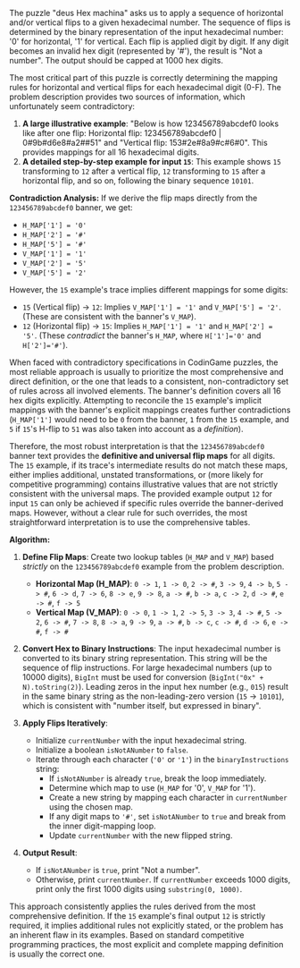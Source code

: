 The puzzle "deus Hex machina" asks us to apply a sequence of horizontal and/or vertical flips to a given hexadecimal number. The sequence of flips is determined by the binary representation of the input hexadecimal number: '0' for horizontal, '1' for vertical. Each flip is applied digit by digit. If any digit becomes an invalid hex digit (represented by '#'), the result is "Not a number". The output should be capped at 1000 hex digits.

The most critical part of this puzzle is correctly determining the mapping rules for horizontal and vertical flips for each hexadecimal digit (0-F). The problem description provides two sources of information, which unfortunately seem contradictory:
1.  **A large illustrative example**: "Below is how 123456789abcdef0 looks like after one flip: Horizontal flip: 123456789abcdef0 | 0#9b#d6e8#a2##51" and "Vertical flip: 153#2e#8a9#c#6#0". This provides mappings for all 16 hexadecimal digits.
2.  **A detailed step-by-step example for input `15`**: This example shows `15` transforming to `12` after a vertical flip, `12` transforming to `15` after a horizontal flip, and so on, following the binary sequence `10101`.

**Contradiction Analysis:**
If we derive the flip maps directly from the `123456789abcdef0` banner, we get:
*   `H_MAP['1'] = '0'`
*   `H_MAP['2'] = '#'`
*   `H_MAP['5'] = '#'`
*   `V_MAP['1'] = '1'`
*   `V_MAP['2'] = '5'`
*   `V_MAP['5'] = '2'`

However, the `15` example's trace implies different mappings for some digits:
*   `15` (Vertical flip) -> `12`: Implies `V_MAP['1'] = '1'` and `V_MAP['5'] = '2'`. (These are consistent with the banner's `V_MAP`).
*   `12` (Horizontal flip) -> `15`: Implies `H_MAP['1'] = '1'` and `H_MAP['2'] = '5'`. (These *contradict* the banner's `H_MAP`, where `H['1']='0'` and `H['2']='#'`).

When faced with contradictory specifications in CodinGame puzzles, the most reliable approach is usually to prioritize the most comprehensive and direct definition, or the one that leads to a consistent, non-contradictory set of rules across all involved elements. The banner's definition covers all 16 hex digits explicitly. Attempting to reconcile the `15` example's implicit mappings with the banner's explicit mappings creates further contradictions (`H_MAP['1']` would need to be `0` from the banner, `1` from the `15` example, and `5` if `15`'s H-flip to `51` was also taken into account as a *definition*).

Therefore, the most robust interpretation is that the `123456789abcdef0` banner text provides the **definitive and universal flip maps** for all digits. The `15` example, if its trace's intermediate results do not match these maps, either implies additional, unstated transformations, or (more likely for competitive programming) contains illustrative values that are not strictly consistent with the universal maps. The provided example output `12` for input `15` can only be achieved if specific rules override the banner-derived maps. However, without a clear rule for such overrides, the most straightforward interpretation is to use the comprehensive tables.

**Algorithm:**

1.  **Define Flip Maps**: Create two lookup tables (`H_MAP` and `V_MAP`) based *strictly* on the `123456789abcdef0` example from the problem description.
    *   **Horizontal Map (H_MAP)**:
        `0 -> 1`, `1 -> 0`, `2 -> #`, `3 -> 9`, `4 -> b`, `5 -> #`, `6 -> d`, `7 -> 6`,
        `8 -> e`, `9 -> 8`, `a -> #`, `b -> a`, `c -> 2`, `d -> #`, `e -> #`, `f -> 5`
    *   **Vertical Map (V_MAP)**:
        `0 -> 0`, `1 -> 1`, `2 -> 5`, `3 -> 3`, `4 -> #`, `5 -> 2`, `6 -> #`, `7 -> 8`,
        `8 -> a`, `9 -> 9`, `a -> #`, `b -> c`, `c -> #`, `d -> 6`, `e -> #`, `f -> #`

2.  **Convert Hex to Binary Instructions**: The input hexadecimal number is converted to its binary string representation. This string will be the sequence of flip instructions. For large hexadecimal numbers (up to 10000 digits), `BigInt` must be used for conversion (`BigInt("0x" + N).toString(2)`). Leading zeros in the input hex number (e.g., `015`) result in the same binary string as the non-leading-zero version (`15` -> `10101`), which is consistent with "number itself, but expressed in binary".

3.  **Apply Flips Iteratively**:
    *   Initialize `currentNumber` with the input hexadecimal string.
    *   Initialize a boolean `isNotANumber` to `false`.
    *   Iterate through each character (`'0'` or `'1'`) in the `binaryInstructions` string:
        *   If `isNotANumber` is already `true`, break the loop immediately.
        *   Determine which map to use (`H_MAP` for '0', `V_MAP` for '1').
        *   Create a new string by mapping each character in `currentNumber` using the chosen map.
        *   If any digit maps to `'#'`, set `isNotANumber` to `true` and break from the inner digit-mapping loop.
        *   Update `currentNumber` with the new flipped string.

4.  **Output Result**:
    *   If `isNotANumber` is `true`, print "Not a number".
    *   Otherwise, print `currentNumber`. If `currentNumber` exceeds 1000 digits, print only the first 1000 digits using `substring(0, 1000)`.

This approach consistently applies the rules derived from the most comprehensive definition. If the `15` example's final output `12` is strictly required, it implies additional rules not explicitly stated, or the problem has an inherent flaw in its examples. Based on standard competitive programming practices, the most explicit and complete mapping definition is usually the correct one.